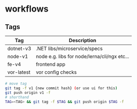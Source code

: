 # workflows

## Tags

| Tag        | Description                                  |
| ---------- | -------------------------------------------- |
| dotnet-v3  | .NET libs/microservice/specs                 |
| node-v1    | node e.g. libs for node/lerna/cli/ngx etc... |
| fe-v4      | frontend app                                 |
| vor-latest | vor config checks                            |


```bash
# move tag
git tag -f v1 {new commit hash} (or use ui for this)
git push origin v1 -f
# shorthand
TAG=<TAG> && git tag -f $TAG && git push origin $TAG -f
```
